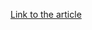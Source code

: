 [Link to the article](https://medium.com/cycraft/taiwan-government-targeted-by-multiple-cyberattacks-in-april-2020-1980acde92b0)
